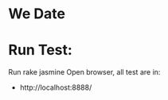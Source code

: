 We Date
===========

# Run Test:
Run
    rake jasmine
Open browser, all test are in:
 * http://localhost:8888/
